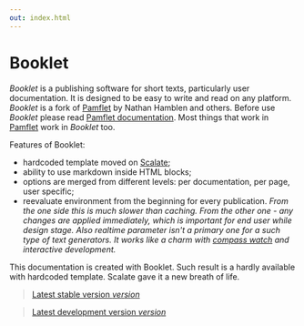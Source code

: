 ```yaml
---
out: index.html
---
```


Booklet
=======

*Booklet* is a publishing software for short texts, particularly user documentation. It is designed to be easy to write and read on any platform.
*Booklet* is a fork of [Pamflet][pf] by Nathan Hamblen and others. Before use *Booklet* please read [Pamflet documentation][pd]. Most things that work
in [Pamflet][pf] work in *Booklet* too.

Features of Booklet:

* hardcoded template moved on [Scalate][sl];
* ability to use markdown inside HTML blocks;
* options are merged from different levels: per documentation, per page, user specific;
* reevaluate environment from the beginning for every publication. *From the one side this is much slower than caching. From the other one - any changes are applied immediately, which is important for end user while design stage. Also realtime parameter isn't a primary one for a such type of text generators. It works like a charm with [compass watch][cw] and interactive development.*

This documentation is created with Booklet. Such result is a hardly available with hardcoded template. Scalate gave it a new breath of life.

> [Latest stable version $version$]($stable$)

> [Latest development version $version$]($development$)

[pf]: https://github.com/n8han/pamflet
[pd]: http://pamflet.databinder.net
[sl]: http://scalate.fusesource.org/
[cw]: http://compass-style.org/help/tutorials/command-line/
